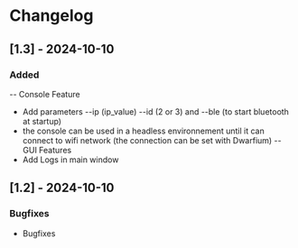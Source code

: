 # Changelog

## [1.3] - 2024-10-10

### Added

-- Console Feature

- Add parameters --ip (ip_value) --id (2 or 3) and --ble (to start bluetooth at startup)
- the console can be used in a headless environnement until it can connect to wifi network (the connection can be set with Dwarfium)
-- GUI Features
- Add Logs in main window

## [1.2] - 2024-10-10

### Bugfixes

- Bugfixes
